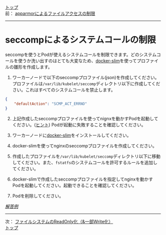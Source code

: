 [トップ](../README.md)  
前： [apparmorによるファイルアクセスの制限](apparmor.md)  

---

# seccompによるシステムコールの制限

seccompを使うとPodが使えるシステムコールを制限できます。どのシステムコールを使うか洗い出すのはとても大変なため、[docker-slim](https://github.com/docker-slim/docker-slim)を使ってプロファイルの雛形を作成します。

1. ワーカーノードで以下のseccompプロファイル(json)を作成してください。プロファイルは`/var/lib/kubelet/seccomp`ディレクトリ以下に作成してください。これはすべてのシステムコールを禁止します。

``` json
{
    "defaultAction": "SCMP_ACT_ERRNO"
}
```

2. 上記作成したseccompプロファイルを使ってnignxを動かすPodを起動してください。([ヒント](https://kubernetes.io/docs/tutorials/clusters/seccomp/)) Podが起動に失敗することを確認してください。

3. ワーカーノードに[docker-slim](https://github.com/docker-slim/docker-slim)をインストールしてください。

4. docker-slimを使ってnginxのseccompプロファイルを作成してください。
   
5. 作成したプロファイルを`/var/lib/kubelet/seccomp`ディレクトリ以下に移動してください。また、`fstatfs`のシステムコールを許可するルールを追加してください。

6. docker-slimで作成したseccompプロファイルを指定してnginxを動かすPodを起動してください。起動できることを確認してください。

7. Podを削除してください。

[*解答例*](../ans/seccomp.md)  

---

次： [ファイルシステムのReadOnly化（&一部Write化）](filesystem.md)  
[トップ](../README.md)  
